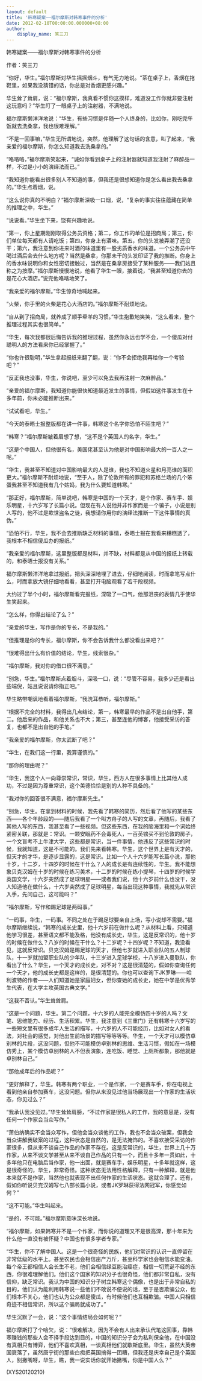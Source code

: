 ```yaml
---
layout: default
title: '韩寒疑案——福尔摩斯对韩寒事件的分析'
date: 2012-02-10T00:00:00.000000+08:00
author:
    display_name: 笑三刀
---
```


韩寒疑案——福尔摩斯对韩寒事件的分析

作者：笑三刀

“你好，华生。”福尔摩斯对华生摇摇烟斗，有气无力地说。“茶在桌子上，香烟在拖鞋里，如果我没猜错的话，你总是对香烟更感兴趣。”

华生耸了耸肩，说：“福尔摩斯，我真看不惯你这摸样，难道没工作你就非要注射这玩意吗？”华生盯了一眼桌子上的注射器，不满地说。

福尔摩斯懒洋洋地说：“华生，有些习惯是伴随一个人终身的，比如你，刚吃完午饭就去洗桑拿，我也很难理解。”

“不是一回事嘛，”华生无所谓地说，突然，他理解了这句话的含意，叫了起来，“我亲爱的福尔摩斯，你怎么知道我去洗桑拿的。”

“咯咯咯，”福尔摩斯笑起来，“诚如你看到桌子上的注射器就知道我注射了麻醉品一样，不过是小小的演绎法而已。”

“我知道你能看出很多别人不知道的事，但我还是很想知道你是怎么看出我去桑拿的。”华生点着烟，说。

“这么说你真的不明白？”福尔摩斯深吸一口烟，说，“复杂的事实往往蕴藏在简单的推理之中，华生。”

“说说看。”华生坐下来，饶有兴趣地说。

“第一，你上星期刚刚取得公务员资格；第二，你工作的单位是招商局；第三，你们单位每天都有人请吃饭；第四，你身上有酒味。第五，你的头发被弄潮了还没干；第六，我注意到你进来时酒的味道里有一股劣质香水的味道。一个公务员中午喝过酒后会去什么地方呢？当然是桑拿，你那未干的头发印证了我的推断。你身上的香水味说明你和女性密切接触过，当然是在桑拿房接受了某种服务——我们姑且称之为按摩。”福尔摩斯慢慢地说，他看了华生一眼，接着说，“我甚至知道你去的是花心大酒店。”说完他咯咯地笑了。

“我亲爱的福尔摩斯。”华生惊奇地喊起来。

“火柴，你手里的火柴是花心大酒店的。”福尔摩斯不耐烦地说。

“自从到了招商局，就养成了顺手牵羊的习惯。”华生抱歉地笑笑，“这么看来，整个推理过程其实也很简单。”

“华生，每次我都很后悔告诉我的推理过程，虽然你永远也学不会，一个傻瓜对付聪明人的方法看来你已经掌握了。”

“你也许很聪明，”华生拿起报纸来翻了翻，说：“你不会拒绝我再给你一个考验吧？”

“反正我也没事，华生，你说吧，至少可以免去我再注射一次麻醉品。”

“亲爱的福尔摩斯，我知道你能很快知道最近发生的事情，但假如这件事发生在十多年前，你未必能推断出来。”

“试试看吧，华生。”

“今天的泰晤士报整版都在讲一件事，韩寒这个名字你恐怕不陌生吧？”

“韩寒？”福尔摩斯皱着眉想了想，“这不是个英国人的名字，华生。”

“这是个中国人，但他很有名，美国佬甚至认为他是对中国影响最大的一百人之一呢。”

“华生，我甚至不知道对中国影响最大的人是谁，我也不知道火星和月亮谁的面积更大。”福尔摩斯不耐烦地说，“至于人，除了伦敦所有的罪犯和苏格兰场的几个笨蛋我甚至不知道我有几个姑妈，我为什么要知道韩寒。”

“那正好，福尔摩斯，简单说吧，韩寒是中国的一个天才，是个作家、赛车手、娱乐明星，十六岁写了长篇小说。但现在有人说他并非作家而是一个骗子，小说是别人写的，他不过是欺世盗名之徒，我想请你用你的演绎法推断一下这件事情的真伪。”

“恐怕不行，华生，我不会去推断缺乏材料的事情，泰晤士报在我看来糟糕透了，我根本不相信傻瓜办的报纸。”

“我亲爱的福尔摩斯，这里整版都是材料，并不缺，材料都是从中国的报纸上转载的，和泰晤士报没有关系。”

福尔摩斯懒洋洋地拿过报纸，把头深深地埋了进去，仔细地阅读，时而拿笔写点什么，时而拿放大镜仔细地看看，甚至打开电脑观看了若干段视频。

大约过了半个小时，福尔摩斯看完报纸，深吸了一口气，他那沮丧的表情几乎使华生笑起来。

“怎么样，你得出结论了么？”

“亲爱的华生，写作是你的专长，不是我的。”

“但推理是你的专长，福尔摩斯，你不会告诉我什么都没看出来吧？”

“很难得出什么有价值的结论，华生，线索很杂。”

“福尔摩斯，我对你的借口很不满意。”

“别急，华生。”福尔摩斯点着烟斗，深吸一口，说：“尽管不容易，我多少还是看出些端倪，姑且说说请你指正吧。”

华生略带嘲讽地看着福尔摩斯，“我洗耳恭听，福尔摩斯。”

“根据不完全的材料，我得出几点结论，第一，韩寒最早的作品不是出自他手，第二。他后来的作品，和他关系也不大；第三，甚至连他的博客，他接受采访的答复，也都不是出自他的手笔。”

“我亲爱的福尔摩斯，你太武断了吧？”

“华生，在我们这一行里，我算谨慎的。”

“那你的理由呢？”

“华生，我这个人一向尊崇常识，常识，华生，西方人在很多事情上比其他人成功，不过是因为尊重常识，这个美德恰恰是别的人种不具备的。”

“我对你的回答很不满意，福尔摩斯先生。”

“别急，华生。在拿到材料的时候，我先看了韩寒的简历，然后看了他写的某些东西——各个年龄段的——随后我看了一个叫方舟子的人写的文章，再随后，我看了其他人写的东西，我甚至看了一些视频。但这些东西，在我的脑海里和一个词始终紧密关联，那就是：常识。一颗安眠药不会毒死人，一百英镑买不到伦敦的房子，一个文盲考不上牛津大学，这些都是常识，当一件事情，他违反了这些常识的时候，我就知道，这是不可能的。我们先来看韩寒。华生，这个世界上是有天才的，但天才的才华，是逐步显露的，这是常识。比如一个人十六岁能写长篇小说，那他十岁，十二岁，十四岁的时候在干什么？人的成长是有连续性的，华生。我不能想象贝克汉姆在十岁的时候在练习美术，十二岁的时候在练小提琴，十四岁的时候学英国文学，十六岁突然成了足球明星——或者我们说，他十六岁前什么也没干，没人知道他在做什么，十六岁突然成了足球明星，每当出现这种事情，我就先从常识入手，先问自己，这可能吗？”

“福尔摩斯，写作和踢足球是两码事。”

“一码事，华生，一码事。不同之处在于踢足球要亲自上场，写小说却不需要。”福尔摩斯继续说，“韩寒的成长史里，他十六岁前在做什么呢？从材料上看，只知道他学习很差，甚至语文都不能及格，他没有成长史，华生，这是反常识的，他十岁的时候在做什么？八岁的时候在干什么？十二岁呢？十四岁呢？不知道，我没看见，这就反常识。贝克汉姆是踢足球的天才，但他七岁就进入职业队的五人制球队，十一岁就加盟职业队的少年队，十三岁进入足球学校，十八岁进入曼联队，你看出了什么？华生，一个天才的成长史，对不对？这是很清楚的，假如你查询任何一个天才，他的成长史都是这样的，是很清楚的。你也可以查询下JK罗琳——哈利波特的作者——人们知道她是家庭妇女，但你查她的成长史，她在中学是优秀学生代表，在大学主攻英国古典文学。”

“这我不否认。”华生耸耸肩。

“这是一个问题，华生。第二个问题，十六岁的人能完全模仿四十岁的人吗？文笔、思维能力、经历、生活积累。华生，我注意到《三重门》还有韩寒十六岁写的一些短文里有很多成年人生活的描写，十六岁的人不可能经历，比如对女人的看法，对社会的感觉，对他出生前场景的描写等等等等。华生，一个天才可以模仿卓别林的片段，这没问题，但他不可能模仿卓别林的思维、生活习惯，假如在一场模仿秀上，某个模仿卓别林的人不但表演象，连吃饭、睡觉、上厕所都象，那他就是卓别林自己。”

“那他成年后的作品呢？”

“更好解释了，华生。韩寒有两个职业，一个是作家，一个是赛车手，你在电视上看到他亲自参加赛车，这没问题。但你从来没见过他当场展现出一个作家的生活状态，你见过么？”

“我承认我没见过。”华生耸耸肩膀，“不过作家是很私人的工作，我的意思是，没有任何一个作家会当众写作。”

“萧伯纳确实不会当众写作，但他会当众谈他的工作，我也不会当众破案，但我会当众讲解我破案的过程，这种状态是自然的，是无法掩饰的。不喜欢接受采访的作家很多，但从来不谈自己作品的作家不存在。这是反常识的，华生，世界上几十万作家，从来不谈文学甚至从来不谈自己作品的只有一个，而且十多年一贯如此，十多年他只在电脑后当作家，他一出面，就是赛车手，娱乐明星，十多年就这样，这是很奇怪的，华生，非常奇怪。这种状态无法用性格解释，只有一种解释，就是他本来就不是作家，当然他也就表现不出任何作家的生活状态。这就合理了。还有，假如你听说贝克汉姆写七八部长篇小说，或者JK罗琳获得法网冠军，你感觉如何？”

“这不可能。”华生叫起来。

“是的，不可能。”福尔摩斯意味深长地说。

“福尔摩斯，如果韩寒并不是一个作家，而你说的道理又不是很高深，那十年来为什么他一直没有被怀疑？中国也有很多学者专家。”

“华生，你不了解中国人。这是一个很奇怪的民族，他们对常识的认识一直停留在非常低级的水平上。甚至农民也会相信亩产万斤，甚至科学家也会相信水能变油。每个帝王都相信人会长生不老，他们会相信绿豆能治癌症，相信一切荒诞不经的东西，你很难理解他们。他们这个国家的知识分子也很奇怪，他们都非常自私，没有信仰，缺乏常识。我认为中国的知识分子树立韩寒这个偶像，也是出于非常自私的目的，他们认为能利用韩寒说一些他们不敢说不便说的话，至于是否欺骗公众，他们根本不关心，他们也认为公众都是傻瓜，有时候他们也互相欺骗。中国人只相信奇迹不相信常识，所以这个骗局就成功了。”

华生沉默了一会，说：“这个事情结局会如何呢？”

福尔摩斯打了个哈欠，说：“很难解决，因为不会有人出来承认代笔这回事，靠韩寒赚钱的那些人会不择手段达到目的，中国的知识分子会为私利保全他，在中国没有真相只有博弈，他们不喜欢真相，一谈真相他们就歇斯底里。华生，虽然大英帝国衰落了，虽然唐宁街的那些白痴把英国搞得一团糟，但我还是庆幸自己是个英国人，别撇嘴呀，华生，瞧，我一说实话你就开始撇嘴，你是中国人么？”

(XYS20120210)

